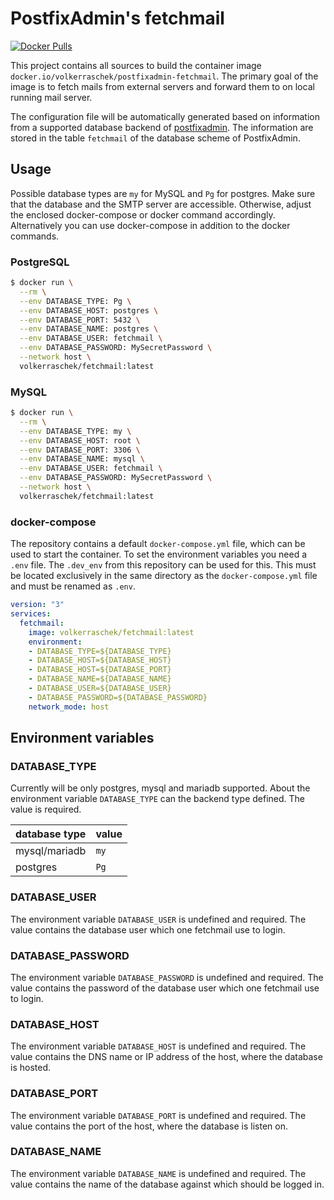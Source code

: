 # PostfixAdmin's fetchmail

[![Docker Pulls](https://img.shields.io/docker/pulls/volkerraschek/postfixadmin-fetchmail)](https://hub.docker.com/r/volkerraschek/postfixadmin-fetchmail)

This project contains all sources to build the container image
`docker.io/volkerraschek/postfixadmin-fetchmail`. The primary goal of the image
is to fetch mails from external servers and forward them to on local running
mail server.

The configuration file will be automatically generated based on information from
a supported database backend of
[postfixadmin](https://github.com/postfixadmin/postfixadmin). The information
are stored in the table `fetchmail` of the database scheme of PostfixAdmin.

## Usage

Possible database types are `my` for MySQL and `Pg` for postgres. Make sure that
the database and the SMTP server are accessible. Otherwise, adjust the enclosed
docker-compose or docker command accordingly. Alternatively you can use
docker-compose in addition to the docker commands.

### PostgreSQL

```bash
$ docker run \
  --rm \
  --env DATABASE_TYPE: Pg \
  --env DATABASE_HOST: postgres \
  --env DATABASE_PORT: 5432 \
  --env DATABASE_NAME: postgres \
  --env DATABASE_USER: fetchmail \
  --env DATABASE_PASSWORD: MySecretPassword \
  --network host \
  volkerraschek/fetchmail:latest
```

### MySQL

```bash
$ docker run \
  --rm \
  --env DATABASE_TYPE: my \
  --env DATABASE_HOST: root \
  --env DATABASE_PORT: 3306 \
  --env DATABASE_NAME: mysql \
  --env DATABASE_USER: fetchmail \
  --env DATABASE_PASSWORD: MySecretPassword \
  --network host \
  volkerraschek/fetchmail:latest
```

### docker-compose

The repository contains a default `docker-compose.yml` file, which can be used
to start the container. To set the environment variables you need a `.env` file.
The `.dev_env` from this repository can be used for this. This must be located
exclusively in the same directory as the `docker-compose.yml` file and must be
renamed as `.env`.

```yml
version: "3"
services:
  fetchmail:
    image: volkerraschek/fetchmail:latest
    environment:
    - DATABASE_TYPE=${DATABASE_TYPE}
    - DATABASE_HOST=${DATABASE_HOST}
    - DATABASE_HOST=${DATABASE_PORT}
    - DATABASE_NAME=${DATABASE_NAME}
    - DATABASE_USER=${DATABASE_USER}
    - DATABASE_PASSWORD=${DATABASE_PASSWORD}
    network_mode: host
```

## Environment variables

### DATABASE_TYPE

Currently will be only postgres, mysql and mariadb supported. About the
environment variable `DATABASE_TYPE` can the backend type defined. The value is
required.

| database type | value |
| ------------- | ----- |
| mysql/mariadb | `my`  |
| postgres      | `Pg`  |

### DATABASE_USER

The environment variable `DATABASE_USER` is undefined and required. The value
contains the database user which one fetchmail use to login.

### DATABASE_PASSWORD

The environment variable `DATABASE_PASSWORD` is undefined and required. The value
contains the password of the database user which one fetchmail use to login.

### DATABASE_HOST

The environment variable `DATABASE_HOST` is undefined and required. The value
contains the DNS name or IP address of the host, where the database is hosted.

### DATABASE_PORT

The environment variable `DATABASE_PORT` is undefined and required. The value
contains the port of the host, where the database is listen on.

### DATABASE_NAME

The environment variable `DATABASE_NAME` is undefined and required. The value
contains the name of the database against which should be logged in.

